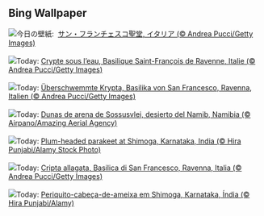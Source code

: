 ## Bing Wallpaper
![](https://www.bing.com/th?id=OHR.RavennaBasilica_JA-JP8188667597_UHD.jpg&w=1000)今日の壁紙: &nbsp;[サン・フランチェスコ聖堂, イタリア (© Andrea Pucci/Getty Images)](https://www.bing.com/th?id=OHR.RavennaBasilica_JA-JP8188667597_UHD.jpg)
<br><br/>
![](https://www.bing.com/th?id=OHR.RavennaBasilica_FR-FR1984355211_UHD.jpg&w=1000)Today: [Crypte sous l’eau, Basilique Saint-François de Ravenne, Italie (© Andrea Pucci/Getty Images)](https://www.bing.com/th?id=OHR.RavennaBasilica_FR-FR1984355211_UHD.jpg)
<br><br/>
![](https://www.bing.com/th?id=OHR.RavennaBasilica_DE-DE6763936064_UHD.jpg&w=1000)Today: [Überschwemmte Krypta, Basilika von San Francesco, Ravenna, Italien (© Andrea Pucci/Getty Images)](https://www.bing.com/th?id=OHR.RavennaBasilica_DE-DE6763936064_UHD.jpg)
<br><br/>
![](https://www.bing.com/th?id=OHR.NamibiaDunes_ES-ES5811843699_UHD.jpg&w=1000)Today: [Dunas de arena de Sossusvlei, desierto del Namib, Namibia (© Airpano/Amazing Aerial Agency)](https://www.bing.com/th?id=OHR.NamibiaDunes_ES-ES5811843699_UHD.jpg)
<br><br/>
![](https://www.bing.com/th?id=OHR.PlumParakeet_EN-GB3398674878_UHD.jpg&w=1000)Today: [Plum-headed parakeet at Shimoga, Karnataka, India (© Hira Punjabi/Alamy Stock Photo)](https://www.bing.com/th?id=OHR.PlumParakeet_EN-GB3398674878_UHD.jpg)
<br><br/>
![](https://www.bing.com/th?id=OHR.RavennaBasilica_IT-IT9888465442_UHD.jpg&w=1000)Today: [Cripta allagata, Basilica di San Francesco, Ravenna, Italia (© Andrea Pucci/Getty Images)](https://www.bing.com/th?id=OHR.RavennaBasilica_IT-IT9888465442_UHD.jpg)
<br><br/>
![](https://www.bing.com/th?id=OHR.PlumParakeet_PT-BR4715109832_UHD.jpg&w=1000)Today: [Periquito-cabeça-de-ameixa em Shimoga, Karnataka, Índia (© Hira Punjabi/Alamy)](https://www.bing.com/th?id=OHR.PlumParakeet_PT-BR4715109832_UHD.jpg)
<br><br/>
